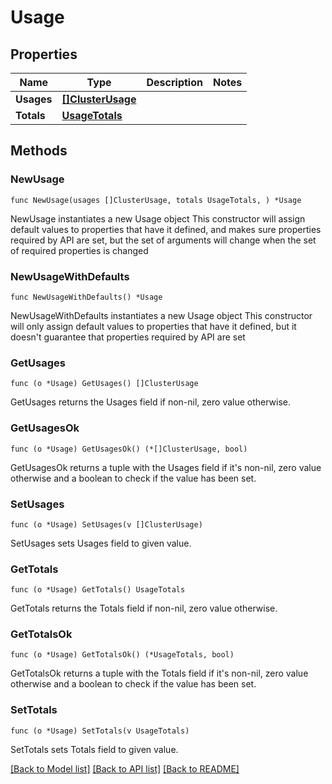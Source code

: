 # Usage

## Properties

Name | Type | Description | Notes
------------ | ------------- | ------------- | -------------
**Usages** | [**[]ClusterUsage**](ClusterUsage.md) |  | 
**Totals** | [**UsageTotals**](UsageTotals.md) |  | 

## Methods

### NewUsage

`func NewUsage(usages []ClusterUsage, totals UsageTotals, ) *Usage`

NewUsage instantiates a new Usage object
This constructor will assign default values to properties that have it defined,
and makes sure properties required by API are set, but the set of arguments
will change when the set of required properties is changed

### NewUsageWithDefaults

`func NewUsageWithDefaults() *Usage`

NewUsageWithDefaults instantiates a new Usage object
This constructor will only assign default values to properties that have it defined,
but it doesn't guarantee that properties required by API are set

### GetUsages

`func (o *Usage) GetUsages() []ClusterUsage`

GetUsages returns the Usages field if non-nil, zero value otherwise.

### GetUsagesOk

`func (o *Usage) GetUsagesOk() (*[]ClusterUsage, bool)`

GetUsagesOk returns a tuple with the Usages field if it's non-nil, zero value otherwise
and a boolean to check if the value has been set.

### SetUsages

`func (o *Usage) SetUsages(v []ClusterUsage)`

SetUsages sets Usages field to given value.


### GetTotals

`func (o *Usage) GetTotals() UsageTotals`

GetTotals returns the Totals field if non-nil, zero value otherwise.

### GetTotalsOk

`func (o *Usage) GetTotalsOk() (*UsageTotals, bool)`

GetTotalsOk returns a tuple with the Totals field if it's non-nil, zero value otherwise
and a boolean to check if the value has been set.

### SetTotals

`func (o *Usage) SetTotals(v UsageTotals)`

SetTotals sets Totals field to given value.



[[Back to Model list]](../README.md#documentation-for-models) [[Back to API list]](../README.md#documentation-for-api-endpoints) [[Back to README]](../README.md)


